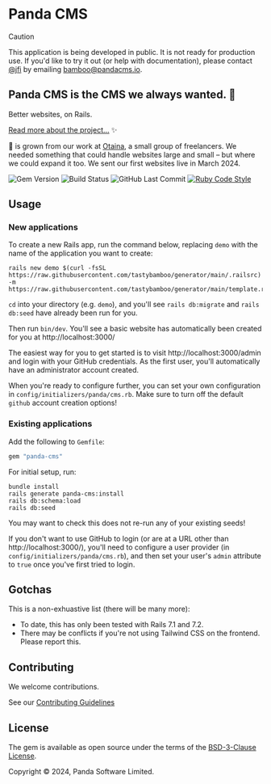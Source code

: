 # Panda CMS

> [!CAUTION]
> This application is being developed in public. It is not ready for production use. If you'd like to try it out (or help with documentation), please contact [@jfi](https://github.com/jfi) by emailing [bamboo@pandacms.io](mailto:bamboo@pandacms.io).

## Panda CMS is the CMS we always wanted. 🐼

Better websites, on Rails.

[Read more about the project...](https://github.com/pandacms/.github/blob/main/profile/README.md) ✨

🐼 is grown from our work at [Otaina](https://www.otaina.co.uk), a small group of freelancers. We needed something that could handle websites large and small – but where we could expand it too. We sent our first websites live in March 2024.

![Gem Version](https://img.shields.io/gem/v/panda-cms) ![Build Status](https://img.shields.io/github/actions/workflow/status/tastybamboo/panda-cms/ci.yml)
![GitHub Last Commit](https://img.shields.io/github/last-commit/tasty-bamboo/panda-cms) [![Ruby Code Style](https://img.shields.io/badge/code_style-standard-brightgreen.svg)](https://github.com/standardrb/standard)

## Usage

### New applications

To create a new Rails app, run the command below, replacing `demo` with the name of the application you want to create:

```
rails new demo $(curl -fsSL https://raw.githubusercontent.com/tastybamboo/generator/main/.railsrc) -m https://raw.githubusercontent.com/tastybamboo/generator/main/template.rb
```

`cd` into your directory (e.g. `demo`), and you'll see `rails db:migrate` and `rails db:seed` have already been run for you.

Then run `bin/dev`. You'll see a basic website has automatically been created for you at http://localhost:3000/

The easiest way for you to get started is to visit http://localhost:3000/admin and login with your GitHub credentials. As the first user, you'll automatically have an administrator account created.

When you're ready to configure further, you can set your own configuration in `config/initializers/panda/cms.rb`. Make sure to turn off the default `github` account creation options!

### Existing applications

Add the following to `Gemfile`:

```ruby
gem "panda-cms"
```

For initial setup, run:

```shell
bundle install
rails generate panda-cms:install
rails db:schema:load
rails db:seed
```

You may want to check this does not re-run any of your existing seeds!

If you don't want to use GitHub to login (or are at a URL other than http://localhost:3000/), you'll need to configure a user provider (in `config/initializers/panda/cms.rb`), and then set your user's `admin` attribute to `true` once you've first tried to login.

## Gotchas

This is a non-exhuastive list (there will be many more):

* To date, this has only been tested with Rails 7.1 and 7.2.
* There may be conflicts if you're not using Tailwind CSS on the frontend. Please report this.

## Contributing

We welcome contributions.

See our [Contributing Guidelines](https://docs.pandacms.io/developers/contributing/)

## License

The gem is available as open source under the terms of the [BSD-3-Clause License](https://opensource.org/licenses/bsd-3-clause).

Copyright © 2024, Panda Software Limited.
